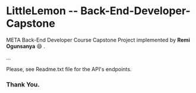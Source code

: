 # LittleLemon -- Back-End-Developer-Capstone

META Back-End Developer Course Capstone Project implemented by **Remi Ogunsanya** :smile: .

...

Please, see Readme.txt file for the API's endpoints.

### Thank You.
